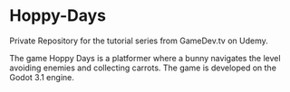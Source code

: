 # Hoppy-Days
 Private Repository for the tutorial series from GameDev.tv on Udemy.

The game Hoppy Days is a platformer where a bunny navigates the level avoiding enemies and collecting carrots.
The game is developed on the Godot 3.1 engine. 

